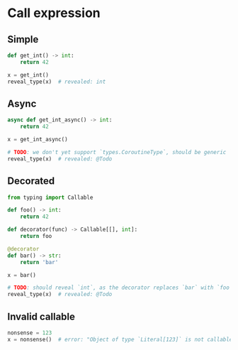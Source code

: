 # Call expression

## Simple

```py
def get_int() -> int:
    return 42

x = get_int()
reveal_type(x)  # revealed: int
```

## Async

```py
async def get_int_async() -> int:
    return 42

x = get_int_async()

# TODO: we don't yet support `types.CoroutineType`, should be generic `Coroutine[Any, Any, int]`
reveal_type(x)  # revealed: @Todo
```

## Decorated

```py
from typing import Callable

def foo() -> int:
    return 42

def decorator(func) -> Callable[[], int]:
    return foo

@decorator
def bar() -> str:
    return 'bar'

x = bar()

# TODO: should reveal `int`, as the decorator replaces `bar` with `foo`
reveal_type(x)  # revealed: @Todo
```

## Invalid callable

```py
nonsense = 123
x = nonsense()  # error: "Object of type `Literal[123]` is not callable"
```
